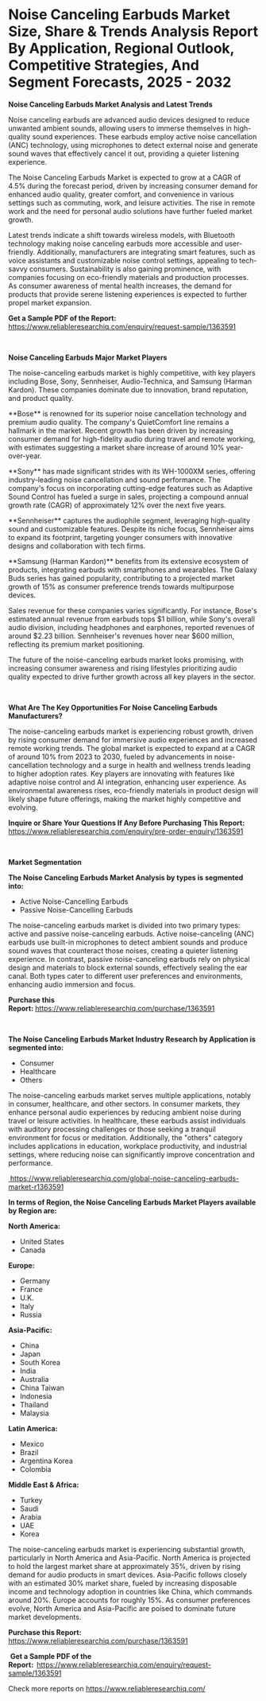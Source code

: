 <p><h1>Noise Canceling Earbuds Market Size, Share & Trends Analysis Report By Application, Regional Outlook, Competitive Strategies, And Segment Forecasts, 2025 - 2032</h1></p><p><strong>Noise Canceling Earbuds Market Analysis and Latest Trends</strong></p>
<p><p>Noise canceling earbuds are advanced audio devices designed to reduce unwanted ambient sounds, allowing users to immerse themselves in high-quality sound experiences. These earbuds employ active noise cancellation (ANC) technology, using microphones to detect external noise and generate sound waves that effectively cancel it out, providing a quieter listening experience.</p><p>The Noise Canceling Earbuds Market is expected to grow at a CAGR of 4.5% during the forecast period, driven by increasing consumer demand for enhanced audio quality, greater comfort, and convenience in various settings such as commuting, work, and leisure activities. The rise in remote work and the need for personal audio solutions have further fueled market growth.</p><p>Latest trends indicate a shift towards wireless models, with Bluetooth technology making noise canceling earbuds more accessible and user-friendly. Additionally, manufacturers are integrating smart features, such as voice assistants and customizable noise control settings, appealing to tech-savvy consumers. Sustainability is also gaining prominence, with companies focusing on eco-friendly materials and production processes. As consumer awareness of mental health increases, the demand for products that provide serene listening experiences is expected to further propel market expansion.</p></p>
<p><strong>Get a Sample PDF of the Report:&nbsp;</strong> <a href="https://www.reliableresearchiq.com/enquiry/request-sample/1363591?utm_campaign=2249&utm_medium=2&utm_source=Github&utm_content=ia&utm_term=07022025&utm_id=noise-canceling-earbuds">https://www.reliableresearchiq.com/enquiry/request-sample/1363591</a></p>
<p>&nbsp;</p>
<p><strong>Noise Canceling Earbuds Major Market Players</strong></p>
<p><p>The noise-canceling earbuds market is highly competitive, with key players including Bose, Sony, Sennheiser, Audio-Technica, and Samsung (Harman Kardon). These companies dominate due to innovation, brand reputation, and product quality.</p><p>**Bose** is renowned for its superior noise cancellation technology and premium audio quality. The company's QuietComfort line remains a hallmark in the market. Recent growth has been driven by increasing consumer demand for high-fidelity audio during travel and remote working, with estimates suggesting a market share increase of around 10% year-over-year.</p><p>**Sony** has made significant strides with its WH-1000XM series, offering industry-leading noise cancellation and sound performance. The company's focus on incorporating cutting-edge features such as Adaptive Sound Control has fueled a surge in sales, projecting a compound annual growth rate (CAGR) of approximately 12% over the next five years.</p><p>**Sennheiser** captures the audiophile segment, leveraging high-quality sound and customizable features. Despite its niche focus, Sennheiser aims to expand its footprint, targeting younger consumers with innovative designs and collaboration with tech firms.</p><p>**Samsung (Harman Kardon)** benefits from its extensive ecosystem of products, integrating earbuds with smartphones and wearables. The Galaxy Buds series has gained popularity, contributing to a projected market growth of 15% as consumer preference trends towards multipurpose devices.</p><p>Sales revenue for these companies varies significantly. For instance, Bose's estimated annual revenue from earbuds tops $1 billion, while Sony's overall audio division, including headphones and earphones, reported revenues of around $2.23 billion. Sennheiser's revenues hover near $600 million, reflecting its premium market positioning.</p><p>The future of the noise-canceling earbuds market looks promising, with increasing consumer awareness and rising lifestyles prioritizing audio quality expected to drive further growth across all key players in the sector.</p></p>
<p>&nbsp;</p>
<p><strong>What Are The Key Opportunities For Noise Canceling Earbuds Manufacturers?</strong></p>
<p><p>The noise-canceling earbuds market is experiencing robust growth, driven by rising consumer demand for immersive audio experiences and increased remote working trends. The global market is expected to expand at a CAGR of around 10% from 2023 to 2030, fueled by advancements in noise-cancellation technology and a surge in health and wellness trends leading to higher adoption rates. Key players are innovating with features like adaptive noise control and AI integration, enhancing user experience. As environmental awareness rises, eco-friendly materials in product design will likely shape future offerings, making the market highly competitive and evolving.</p></p>
<p><strong>Inquire or Share Your Questions If Any Before Purchasing This Report:</strong> <a href="https://www.reliableresearchiq.com/enquiry/pre-order-enquiry/1363591?utm_campaign=2249&utm_medium=2&utm_source=Github&utm_content=ia&utm_term=07022025&utm_id=noise-canceling-earbuds">https://www.reliableresearchiq.com/enquiry/pre-order-enquiry/1363591</a></p>
<p>&nbsp;</p>
<p><strong>Market Segmentation</strong></p>
<p><strong>The Noise Canceling Earbuds Market Analysis by types is segmented into:</strong></p>
<p><ul><li>Active Noise-Cancelling Earbuds</li><li>Passive Noise-Cancelling Earbuds</li></ul></p>
<p><p>The noise-canceling earbuds market is divided into two primary types: active and passive noise-canceling earbuds. Active noise-canceling (ANC) earbuds use built-in microphones to detect ambient sounds and produce sound waves that counteract those noises, creating a quieter listening experience. In contrast, passive noise-canceling earbuds rely on physical design and materials to block external sounds, effectively sealing the ear canal. Both types cater to different user preferences and environments, enhancing audio immersion and focus.</p></p>
<p><strong>Purchase this Report:&nbsp;</strong><a href="https://www.reliableresearchiq.com/purchase/1363591?utm_campaign=2249&utm_medium=2&utm_source=Github&utm_content=ia&utm_term=07022025&utm_id=noise-canceling-earbuds">https://www.reliableresearchiq.com/purchase/1363591</a></p>
<p>&nbsp;</p>
<p><strong>The Noise Canceling Earbuds Market Industry Research by Application is segmented into:</strong></p>
<p><ul><li>Consumer</li><li>Healthcare</li><li>Others</li></ul></p>
<p><p>The noise-canceling earbuds market serves multiple applications, notably in consumer, healthcare, and other sectors. In consumer markets, they enhance personal audio experiences by reducing ambient noise during travel or leisure activities. In healthcare, these earbuds assist individuals with auditory processing challenges or those seeking a tranquil environment for focus or meditation. Additionally, the "others" category includes applications in education, workplace productivity, and industrial settings, where reducing noise can significantly improve concentration and performance.</p></p>
<p><a href="https://www.reliableresearchiq.com/global-noise-canceling-earbuds-market-r1363591?utm_campaign=2249&utm_medium=2&utm_source=Github&utm_content=ia&utm_term=07022025&utm_id=noise-canceling-earbuds">&nbsp;https://www.reliableresearchiq.com/global-noise-canceling-earbuds-market-r1363591</a></p>
<p><strong>In terms of Region, the Noise Canceling Earbuds Market Players available by Region are:</strong></p>
<p>
    <p> <strong> North America: </strong>
        <ul>
            <li>United States</li>
            <li>Canada</li>
        </ul>
        </p> 
    <p> <strong> Europe: </strong>
        <ul>
            <li>Germany</li>
            <li>France</li>
            <li>U.K.</li>
            <li>Italy</li>
            <li>Russia</li>
        </ul>
        </p> 
    <p> <strong> Asia-Pacific: </strong>
        <ul>
            <li>China</li>
            <li>Japan</li>
            <li>South Korea</li>
            <li>India</li>
            <li>Australia</li>
            <li>China Taiwan</li>
            <li>Indonesia</li>
            <li>Thailand</li>
            <li>Malaysia</li>
        </ul>
        </p> 
    <p> <strong> Latin America: </strong>
        <ul>
            <li>Mexico</li>
            <li>Brazil</li>
            <li>Argentina Korea</li>
            <li>Colombia</li>
        </ul>
        </p> 
    <p> <strong> Middle East & Africa: </strong>
        <ul>
            <li>Turkey</li>
            <li>Saudi</li>
            <li>Arabia</li>
            <li>UAE</li>
            <li>Korea</li>
        </ul>
    </p>
    </p>
<p><p>The noise-canceling earbuds market is experiencing substantial growth, particularly in North America and Asia-Pacific. North America is projected to hold the largest market share at approximately 35%, driven by rising demand for audio products in smart devices. Asia-Pacific follows closely with an estimated 30% market share, fueled by increasing disposable income and technology adoption in countries like China, which commands around 20%. Europe accounts for roughly 15%. As consumer preferences evolve, North America and Asia-Pacific are poised to dominate future market developments.</p></p>
<p><strong>Purchase this Report: </strong><a href="https://www.reliableresearchiq.com/purchase/1363591?utm_campaign=2249&utm_medium=2&utm_source=Github&utm_content=ia&utm_term=07022025&utm_id=noise-canceling-earbuds">https://www.reliableresearchiq.com/purchase/1363591</a></p>
<p>&nbsp;<strong>Get a Sample PDF of the Report:&nbsp;&nbsp;</strong><a href="https://www.reliableresearchiq.com/enquiry/request-sample/1363591?utm_campaign=2249&utm_medium=2&utm_source=Github&utm_content=ia&utm_term=07022025&utm_id=noise-canceling-earbuds">https://www.reliableresearchiq.com/enquiry/request-sample/1363591</a></p>
<p><strong></strong></p>
<p>Check more reports on <a href="https://www.reliableresearchiq.com/?utm_campaign=2249&utm_medium=2&utm_source=Github&utm_content=ia&utm_term=07022025&utm_id=noise-canceling-earbuds">https://www.reliableresearchiq.com/</a></p>